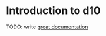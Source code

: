 # Introduction to d10

TODO: write [great documentation](http://jacobian.org/writing/what-to-write/)
